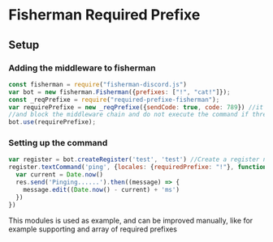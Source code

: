 # Fisherman Required Prefixe

## Setup

### Adding the middleware to fisherman

```javascript
const fisherman = require("fisherman-discord.js")
var bot = new fisherman.Fisherman({prefixes: ["!", "cat!"]});
const _reqPrefixe = require("required-prefixe-fisherman");
var requirePrefixe = new _reqPrefixe({sendCode: true, code: 789}) //it will trigger the event fisherCode with a 789 code,
//and block the middleware chain and do not execute the command if thre required prefixe doesn't match
bot.use(requirePrefixe);
```

### Setting up the command

```javascript
var register = bot.createRegister('test', 'test') //Create a register named "test"
register.textCommand('ping', {locales: {requiredPrefixe: "!"}, function (req, res) { //the command will be only trigerred if the prefixe "!" is used
  var current = Date.now()
  res.send('Pinging......').then((message) => {
    message.edit((Date.now() - current) + 'ms')
  })
})
```

This modules is used as example, and can be improved manually, like for example supporting and array of required prefixes